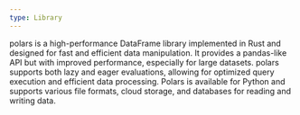 ```yaml
---
type: Library
---
```


polars is a high-performance DataFrame library implemented in Rust and designed for fast and efficient data manipulation. It provides a pandas-like API but with improved performance, especially for large datasets. polars supports both lazy and eager evaluations, allowing for optimized query execution and efficient data processing. Polars is available for Python and supports various file formats, cloud storage, and databases for reading and writing data.